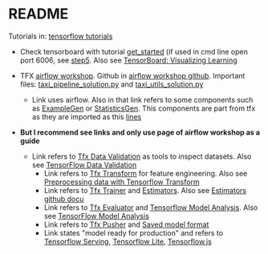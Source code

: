 # README

Tutorials in: [tensorflow tutorials](https://www.tensorflow.org/tutorials/)

* Check tensorboard with tutorial [get_started](https://www.tensorflow.org/tensorboard/get_started) (if used in cmd line open port 6006, see [step5](https://github.com/tensorflow/tfx/blob/master/tfx/examples/airflow_workshop/notebooks/step5.ipynb). Also see [TensorBoard: Visualizing Learning](https://github.com/tensorflow/tensorboard/blob/master/docs/r1/summaries.md)

* TFX [airflow workshop](https://www.tensorflow.org/tfx/tutorials/tfx/airflow_workshop). Github in [airflow workshop github](https://github.com/tensorflow/tfx/tree/master/tfx/examples/airflow_workshop). Important files: [taxi_pipeline_solution.py](https://github.com/tensorflow/tfx/blob/master/tfx/examples/airflow_workshop/setup/dags/taxi_pipeline_solution.py) and [taxi_utils_solution.py](https://github.com/tensorflow/tfx/blob/master/tfx/examples/airflow_workshop/setup/dags/taxi_utils_solution.py)

	* Link uses airflow. Also in that link refers to some components such as [ExampleGen](https://www.tensorflow.org/tfx/guide/examplegen) or [StatisticsGen](https://www.tensorflow.org/tfx/guide/statsgen). This components are part from tfx as they are imported as this [lines](https://github.com/tensorflow/tfx/blob/master/tfx/examples/airflow_workshop/setup/dags/taxi_pipeline_solution.py#L33)

* **But I recommend see links and only use page of airflow workshop as a guide**

	* Link refers to [Tfx Data Validation](https://www.tensorflow.org/tfx/tutorials/data_validation/tfdv_basic) as tools to inspect datasets. Also see [TensorFlow Data Validation](https://www.tensorflow.org/tfx/tutorials/data_validation/tfdv_basic)
        * Link refers to [Tfx Transform](https://www.tensorflow.org/tfx/guide/transform) for feature engineering. Also see [Preprocessing data with Tensorflow Transform](https://www.tensorflow.org/tfx/tutorials/transform/census)
        * Link refers to [Tfx Trainer](https://www.tensorflow.org/tfx/guide/trainer) and [Estimators](https://www.tensorflow.org/guide/estimator). Also see [Estimators github docu](https://github.com/tensorflow/docs/blob/master/site/en/r1/guide/estimators.md)
        * Link refers to [Tfx Evaluator](https://www.tensorflow.org/tfx/guide/evaluator) and [Tensorflow Model Analysis](https://www.tensorflow.org/tfx/guide/tfma). Also see [TensorFlow Model Analysis](https://www.tensorflow.org/tfx/tutorials/model_analysis/tfma_basic)
        * Link refers to [Tfx Pusher](https://www.tensorflow.org/tfx/guide/pusher) and [Saved model format](https://www.tensorflow.org/versions/r1.15/api_docs/python/tf/saved_model)
        * Link states "model ready for production" and refers to [Tensorflow Serving](https://www.tensorflow.org/tfx/guide/serving), [Tensorflow Lite](https://www.tensorflow.org/lite), [Tensorflow.js](https://www.tensorflow.org/js)
